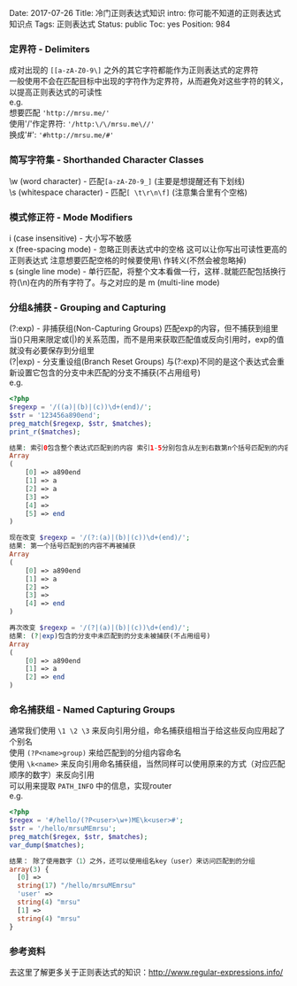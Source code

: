 Date: 2017-07-26
Title: 冷门正则表达式知识
intro: 你可能不知道的正则表达式知识点
Tags: 正则表达式
Status: public
Toc: yes
Position: 984

### 定界符 - Delimiters
成对出现的 ```[[a-zA-Z0-9\]``` 之外的其它字符都能作为正则表达式的定界符  
一般使用不会在匹配目标中出现的字符作为定界符，从而避免对这些字符的转义，以提高正则表达式的可读性  
e.g.  
想要匹配 ```'http://mrsu.me/'```  
使用'/'作定界符: ```'/http:\/\/mrsu.me\//'```  
换成'#': ```'#http://mrsu.me/#'```

### 简写字符集 - Shorthanded Character Classes
\w (word character) - 匹配```[a-zA-Z0-9_]``` (主要是想提醒还有下划线)  
\s (whitespace character) - 匹配```[ \t\r\n\f]``` (注意集合里有个空格)

### 模式修正符 - Mode Modifiers
i (case insensitive) - 大小写不敏感  
x (free-spacing mode) - 忽略正则表达式中的空格 这可以让你写出可读性更高的正则表达式 注意想要匹配空格的时候要使用\ 作转义(不然会被忽略掉)  
s (single line mode) - 单行匹配，将整个文本看做一行，这样```.```就能匹配包括换行符(\n)在内的所有字符了。与之对应的是 m (multi-line mode)

### 分组&捕获 - Grouping and Capturing
(?:exp) - 非捕获组(Non-Capturing Groups) 匹配exp的内容，但不捕获到组里 当()只用来限定或(|)的关系范围，而不是用来获取匹配值或反向引用时，exp的值就没有必要保存到分组里  
(?|exp) - 分支重设组(Branch Reset Groups) 与(?:exp)不同的是这个表达式会重新设置它包含的分支中未匹配的分支不捕获(不占用组号)  
e.g.  
```php
<?php
$regexp = '/((a)|(b)|(c))\d+(end)/';
$str = '123456a890end';
preg_match($regexp, $str, $matches);
print_r($matches);

结果: 索引0包含整个表达式匹配到的内容 索引1-5分别包含从左到右数第n个括号匹配到的内容
Array
(
    [0] => a890end
    [1] => a
    [2] => a
    [3] => 
    [4] => 
    [5] => end
)

现在改变 $regexp = '/(?:(a)|(b)|(c))\d+(end)/';
结果: 第一个括号匹配到的内容不再被捕获
Array
(
    [0] => a890end
    [1] => a
    [2] => 
    [3] => 
    [4] => end
)

再次改变 $regexp = '/(?|(a)|(b)|(c))\d+(end)/';
结果: (?|exp)包含的分支中未匹配到的分支未被捕获(不占用组号)
Array
(
    [0] => a890end
    [1] => a
    [2] => end
)
```

### 命名捕获组 - Named Capturing Groups
通常我们使用 ```\1 \2 \3``` 来反向引用分组，命名捕获组相当于给这些反向应用起了个别名  
使用 ```(?P<name>group)``` 来给匹配到的分组内容命名  
使用 ```\k<name>``` 来反向引用命名捕获组，当然同样可以使用原来的方式（对应匹配顺序的数字）来反向引用  
可以用来提取 ```PATH_INFO``` 中的信息，实现router  
e.g.
```php
<?php
$regex = '#/hello/(?P<user>\w+)ME\k<user>#';
$str = '/hello/mrsuMEmrsu';
preg_match($regex, $str, $matches);
var_dump($matches);

结果： 除了使用数字（1）之外，还可以使用组名key（user）来访问匹配到的分组
array(3) {
  [0] =>
  string(17) "/hello/mrsuMEmrsu"
  'user' =>
  string(4) "mrsu"
  [1] =>
  string(4) "mrsu"
}

```

### 参考资料
去这里了解更多关于正则表达式的知识：<a href="http://www.regular-expressions.info/" target="_blank">http://www.regular-expressions.info/</a>
